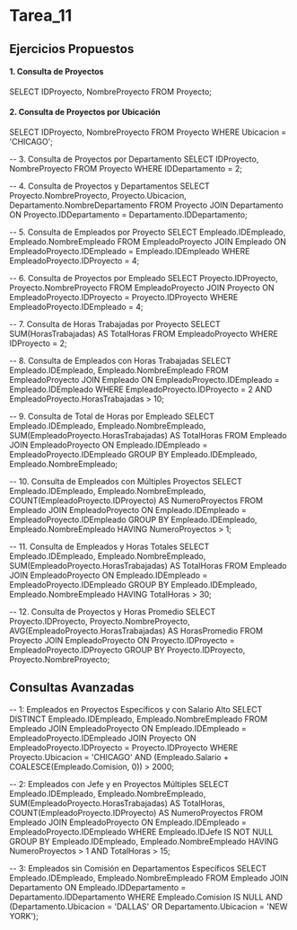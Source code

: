 # Tarea_11
## Ejercicios Propuestos
#### 1. Consulta de Proyectos

SELECT IDProyecto, NombreProyecto
FROM Proyecto;

#### 2. Consulta de Proyectos por Ubicación

SELECT IDProyecto, NombreProyecto
FROM Proyecto
WHERE Ubicacion = 'CHICAGO';

-- 3. Consulta de Proyectos por Departamento
SELECT IDProyecto, NombreProyecto
FROM Proyecto
WHERE IDDepartamento = 2;

-- 4. Consulta de Proyectos y Departamentos
SELECT Proyecto.NombreProyecto, Proyecto.Ubicacion, Departamento.NombreDepartamento
FROM Proyecto
JOIN Departamento ON Proyecto.IDDepartamento = Departamento.IDDepartamento;

-- 5. Consulta de Empleados por Proyecto
SELECT Empleado.IDEmpleado, Empleado.NombreEmpleado
FROM EmpleadoProyecto
JOIN Empleado ON EmpleadoProyecto.IDEmpleado = Empleado.IDEmpleado
WHERE EmpleadoProyecto.IDProyecto = 4;

-- 6. Consulta de Proyectos por Empleado
SELECT Proyecto.IDProyecto, Proyecto.NombreProyecto
FROM EmpleadoProyecto
JOIN Proyecto ON EmpleadoProyecto.IDProyecto = Proyecto.IDProyecto
WHERE EmpleadoProyecto.IDEmpleado = 4;

-- 7. Consulta de Horas Trabajadas por Proyecto
SELECT SUM(HorasTrabajadas) AS TotalHoras
FROM EmpleadoProyecto
WHERE IDProyecto = 2;

-- 8. Consulta de Empleados con Horas Trabajadas
SELECT Empleado.IDEmpleado, Empleado.NombreEmpleado
FROM EmpleadoProyecto
JOIN Empleado ON EmpleadoProyecto.IDEmpleado = Empleado.IDEmpleado
WHERE EmpleadoProyecto.IDProyecto = 2
  AND EmpleadoProyecto.HorasTrabajadas > 10;

-- 9. Consulta de Total de Horas por Empleado
SELECT Empleado.IDEmpleado, Empleado.NombreEmpleado, SUM(EmpleadoProyecto.HorasTrabajadas) AS TotalHoras
FROM Empleado
JOIN EmpleadoProyecto ON Empleado.IDEmpleado = EmpleadoProyecto.IDEmpleado
GROUP BY Empleado.IDEmpleado, Empleado.NombreEmpleado;

-- 10. Consulta de Empleados con Múltiples Proyectos
SELECT Empleado.IDEmpleado, Empleado.NombreEmpleado, COUNT(EmpleadoProyecto.IDProyecto) AS NumeroProyectos
FROM Empleado
JOIN EmpleadoProyecto ON Empleado.IDEmpleado = EmpleadoProyecto.IDEmpleado
GROUP BY Empleado.IDEmpleado, Empleado.NombreEmpleado
HAVING NumeroProyectos > 1;

-- 11. Consulta de Empleados y Horas Totales
SELECT Empleado.IDEmpleado, Empleado.NombreEmpleado, SUM(EmpleadoProyecto.HorasTrabajadas) AS TotalHoras
FROM Empleado
JOIN EmpleadoProyecto ON Empleado.IDEmpleado = EmpleadoProyecto.IDEmpleado
GROUP BY Empleado.IDEmpleado, Empleado.NombreEmpleado
HAVING TotalHoras > 30;

-- 12. Consulta de Proyectos y Horas Promedio
SELECT Proyecto.IDProyecto, Proyecto.NombreProyecto, AVG(EmpleadoProyecto.HorasTrabajadas) AS HorasPromedio
FROM Proyecto
JOIN EmpleadoProyecto ON Proyecto.IDProyecto = EmpleadoProyecto.IDProyecto
GROUP BY Proyecto.IDProyecto, Proyecto.NombreProyecto;

## Consultas Avanzadas
-- 1: Empleados en Proyectos Específicos y con Salario Alto
SELECT DISTINCT Empleado.IDEmpleado, Empleado.NombreEmpleado
FROM Empleado
JOIN EmpleadoProyecto ON Empleado.IDEmpleado = EmpleadoProyecto.IDEmpleado
JOIN Proyecto ON EmpleadoProyecto.IDProyecto = Proyecto.IDProyecto
WHERE Proyecto.Ubicacion = 'CHICAGO'
  AND (Empleado.Salario + COALESCE(Empleado.Comision, 0)) > 2000;

-- 2: Empleados con Jefe y en Proyectos Múltiples
SELECT Empleado.IDEmpleado, Empleado.NombreEmpleado, SUM(EmpleadoProyecto.HorasTrabajadas) AS TotalHoras, COUNT(EmpleadoProyecto.IDProyecto) AS NumeroProyectos
FROM Empleado
JOIN EmpleadoProyecto ON Empleado.IDEmpleado = EmpleadoProyecto.IDEmpleado
WHERE Empleado.IDJefe IS NOT NULL
GROUP BY Empleado.IDEmpleado, Empleado.NombreEmpleado
HAVING NumeroProyectos > 1 AND TotalHoras > 15;

-- 3: Empleados sin Comisión en Departamentos Específicos
SELECT Empleado.IDEmpleado, Empleado.NombreEmpleado
FROM Empleado
JOIN Departamento ON Empleado.IDDepartamento = Departamento.IDDepartamento
WHERE Empleado.Comision IS NULL
  AND (Departamento.Ubicacion = 'DALLAS' OR Departamento.Ubicacion = 'NEW YORK');

